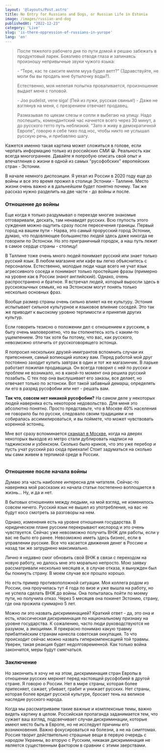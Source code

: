 ```yaml
---
layout: '@layouts/Post.astro'
title: No Entry for Russians and Dogs, or Russian Life in Estonia
image: /images/russian-and-dog
publishedAt: "2022-12-23"
category: 'Live'
slug: 'is-there-oppression-of-russians-in-уurope'
lang: 'en'
---
```


> После тяжелого рабочего дня по пути домой я решаю забежать в продуктовый ларек. Боязливо отводя глаза и запинаясь произношу непривычные звуки чужого языка: 
>
> \- “Тере, кас те саксите милле мууа будел ветт?” (Здравствуйте, не моли бы вы продать мне бутылочку воды?).
>
> Естественно, моя нелепая попытка проваливается, произношение выдает меня с головой. 
>
> \- Joo pudelist, vene siga! (Пей из лужи, русская свинья!) - Даже не взглянув на меня, с презрением отвечает продавец. 
>
> Размазывая по щекам слезы и сопли я выбегаю на улицу. Надо поспешить, комендантский час начнется всего через 30 минут, а до русского гетто путь неблизкий.
> “Зато я живу в демократичной Европе”, говорю я себе тихо под нос, чтобы никто не услышал русскую речь, и прибавляю шагу.

Кажется именно такая картина может сложиться в голове, если черпать информацию только из российских СМИ 😀. Реальность как всегда многограннее. Давайте я попробую описать свой опыт и впечатления о жизни в одной из самых "русофобских" европейских стран - Эстонии.

В начале немного диспозиции. Я уехал из России в 2020 году еще до войны и все это время прожил в столице Эстонии - Таллине. Место жизни очень важно и в дальнейшем будет понятно почему. Так же рассказ нужно разделить на две части - до войны и после.

### Отношение до войны

Еще когда я только раздумывал о переезде многие знакомые отговаривали, дескать, там ненавидят русских. Всю глупость этого суждения можно ощутить сразу после пересечения границы. Первый город на вашем пути - Нарва, это самый прорусский город Эстонии, думаю, что подовляющее большинство людей здесь даже никогда не говорили по Эстонски. Но это приграничный городок, а наш путь лежит в самое сердце страны - столицу!

В Таллине тоже очень много людей понимает русский или знает только русский язык. В любом магазине или кафе вы легко объяснитесь с персоналом. Естественно, молодые люди чаще всего не учат язык агрессивного соседа и понимают только простейшие фразы (примерно на уровне как в России знают английский). Однако, очень распространено и братное. Я встречал людей, который выросли здесь в русскоязычных семьях, но на Эстонском могут понять только несколько основных фраз.

Вообще размер страны очень сильно влияет на ее культуру. Эстония испытывает сильное культурное и языковое влияние соседей. Это так же приводит к высокому уровню терпимости и принятия других культур.

Если говорить тезисно о положении дел с отношением к русским, в быту очень маловероятно, что вы столкнетесь хоть с каким-то ущемлением. Это так хотя бы потому, что вас, как русского, невозможно отличить от русскоговорящего эстонца.

Я попросил нескольких друзей-имигрантов вспомнить случаи их притеснения, самый вопиющий изложу вам. Перед работой мой друг постоянно заходит купить завтрак в один и тот же магазинчик. В ларьке работает пожилая продавщица. Он всегда говорил с ней по русски и проблем не возникало, но в какой-то момент она решила русский позабыть. С тех пор она выслушивает его заказы, все делает, но отвечает только по эстонски. Вот такой забавный демарш, определять ли его в разряд русофобии или нет - решать вам.

**Так что, совсем нет никакой русофобии?** На самом деле у некоторых людей наверняка есть некоторое недовольство. Для меня это абсолютно понятно. Просто представьте, что в Москве 40% населения не говорило бы по русски, следовало своим традициям и не собиралась ассимилироваться, и вы поймете, что может чувствовать коренной эстонец.

Мне вот сразу вспоминается <a href="https://novayagazeta.ru/articles/2021/12/16/my-russkii-znaem-dazhe-luchshe" target="_blank">скандал в Москве</a>, когда на дверях некоторых выходов из метро стали дублировать надписи на таджикском и узбекском. Сколько было криков, что это уже перебор и пусть учат русский раз сюда приехали! Стоит задуматься на сколько мы сами живем в терпимой среде в России.

<img src="https://novayagazeta.ru/static/records/fd27c9f812404bbd984b1cc45875239d.webp" alt="">

### Отношение после начала войны

Думаю эта часть наиболее интересна для читателя. Сейчас-то наверняка мой рассказик из начала статьи постепенно воплощается в жизнь… Ну, и да и нет.

В бытовых отношениях между людьми, на мой взгляд, не изменилось совсем ничего. Русский язык не вышел из употребления, на вас не будут косо смотреть за разговоры на нем.

Однако, изменения есть на уровне отношения государства. В юридическом плане русским перекрывают кислород и это очень чувствуется. Сейчас уже невозможно получить ВНЖ для работы, если у вас не было его ранее. Невозможно иметь здесь бизнес, если в управлении русские. Все что касается движения денег в Россию и назад так же затруднено максимально.

Лично я недавно смог обновить свой ВНЖ в связи с переходом на новую работу, но далось мне это морально непросто. Мою заявку рассматривали несколько месяцев и, в случае отказа, я вынужден был бы покинуть страну. В моем случае все прошло хорошо.

Но есть пример противоположной ситуации. Моя коллега родом из России, она проучилась тут 4 года по визе и уже вышла на работу, но не успела сделать ВНЖ до войны. Она попыталась пойти по моему пути, но получила отказ. Через 5 месяцев она покинет Эстонию, страну, где она прожила суммарно 5 лет.

Можно ли это назвать дискриминацией? Краткий ответ - да, это она и есть, классическая дискриминация по национальному признаку на уровне государства. К сожалению, часто люди руководствуются не разумом, а эмоциями. Я прекрасно понимаю какую травму прибалтийским странам нанесла советская оккупация. То что происходит сейчас можно назвать гиперкомпенсацией той травмы. Уверен, такая реакция будет недолговременной. Как только война закончится, меры будут смягчаться.

### Заключение

Но закончить я хочу не на этом, дискриминация стран Европы в отношении русских меркнет перед настоящей русофобией в другой стране. Я говорю о России. Нет в мире страны, которая более притесняет, сажает, убивает, грабит и унижает русских. Нет страны, которая более вредит русской культуре, бросает тень на великое наследие русского народа.

Когда мы рассматриваем такие важные и комплексные темы, важно видеть картину в целом. Российская пропаганда заданимается тем, что сужает ваш взгляд, подсвечивает случаи дискриминации, которые имеют место быть в Европе, но не исследует причины его возникновения. Важно фокусироваться на болезни, а не на симптомах. Россия творит действительно страшные вещи в первую очередь с народом Украины, во вторую с Русским, никакая дискриминация не является существенным фактором в сравнии с этими зверствами.